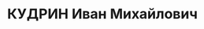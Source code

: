 ---
title: КУДРИН Иван Михайлович
description: "родился в 1893 в селе Верхняя Богдановка Харьковской губернии - расстрелян\
  \ 10.1937, с 1917 член РСДРП(б) \n  Образование \n  1931 -   учёба на авиационном\
  \ факультете Промышленной Академии \n  Послужной список \n  1914 - 1917  в русской\
  \ армии \n  1918  в РККА \n  11.1918 - 1.1919  управляющий делами Временного рабоче-крестьянского\
  \ правительства Украинской Народной Республики \n  1919  секретарь Исполнительного\
  \ комитета Киевского губернского Совета \n  1923  председатель Исполнительного комитета\
  \ Бердичевского окружного Совета \n  1923 - 1925  заместитель председателя Исполнительного\
  \ комитета Одесского окружного Совета \n  1925  председатель Исполнительного комитета\
  \ Одесского губернского Совета \n  1.1926 -   председатель Административно-финансовой\
  \ комиссии при СНК Украинской ССР \n   - 1928  заместитель председателя ПК СНК Украинской\
  \ ССР \n  1928 - 1930  председатель Исполнительного комитета Мариупольского окружного\
  \ Совета \n   - 1934  в объединении «Союзогнеупор», «Союзплодовощь» \n  1934 - 1936\
  \  руководитель треста «Украинфильм» \n  1936 - 1937  народный комиссар социального\
  \ обеспечения Украинской ССР \n  23.08.1937  арестован"
---